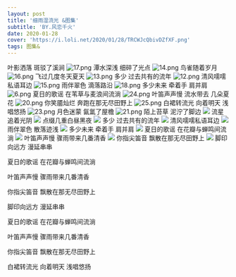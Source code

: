 ```yaml
---
layout: post
title: '细雨湿流光 &图集'
subtitle: 'BY.风恋千火'
date: 2020-01-28
cover: 'https://i.loli.net/2020/01/28/TRCWJcQbivDZfXF.png'
tags: 图集&
---
```


叶影洒落 斑驳了溪涧
![17.png](https://i.loli.net/2020/01/28/H8u1nkOSPtwFpex.png)
潭水深浅 细碎了光点
![14.png](https://i.loli.net/2020/01/28/oIGi1Rh8Bupab34.png)
鸟雀随着岁月
![16.png](https://i.loli.net/2020/01/28/3yYpAWPL6VQgROa.png)
飞过几度冬天夏天
![13.png](https://i.loli.net/2020/01/28/6Lj9vuOPf1T8omh.png)
多少 过去共有的流年
![12.png](https://i.loli.net/2020/01/28/JdXBpeTWMt7qU9u.png)
清风嚅嚅私语耳边
![15.png](https://i.loli.net/2020/01/28/YMJi14QbZy9vsNK.png)
雨伴翠色 滴落路沿
![18.png](https://i.loli.net/2020/01/28/U4XgMRZpDG61ylN.png)
多少未来 牵着手 肩并肩
![6.png](https://i.loli.net/2020/01/28/sRGbOScwYK7vNB6.jpg)
夏日的歌谣 在苇草与麦浪间流淌
![24.png](https://i.loli.net/2020/01/28/W5s2zJcL1bpCftU.png)
叶笛声声慢 流水带去 几朵夏花
![20.png](https://i.loli.net/2020/01/28/qhtiaB9I8PvmsXW.png)
你笑靥灿烂 奔跑在那无尽田野上
![25.png](https://i.loli.net/2020/01/28/VjtkIAYEz3rh29a.png)
白裙转流光 向着明天 浅唱悠扬
![23.png](https://i.loli.net/2020/01/28/uKFdPHO2JTx9laS.png)
月色迷蒙 氤氲了屋檐
![21.png](https://i.loli.net/2020/01/28/TRCWJcQbivDZfXF.png)
陌上苔草 泥泞了脚边
![](https://ftp.bmp.ovh/imgs/2020/01/1a99972e8e3f1ea9.png)
流星追着光阴
![](https://ftp.bmp.ovh/imgs/2020/01/62ef0be176748365.png)
点缀几重白昼黑夜
![](https://ftp.bmp.ovh/imgs/2020/01/c8500120b7de1329.png)
多少 过去共有的流年
![](https://ftp.bmp.ovh/imgs/2020/01/0ada96c56969fa0d.png)
清风嚅嚅私语耳边
![](https://ftp.bmp.ovh/imgs/2020/01/3b589fd83c96d1b5.png)
雨伴翠色 散落迹浅
![](https://ftp.bmp.ovh/imgs/2020/01/8c21434524635df3.png)
多少未来 牵着手 肩并肩
![](https://ftp.bmp.ovh/imgs/2020/01/8aaff99d4e4ec67d.png)
夏日的歌谣 在花瓣与蝉鸣间流淌
![](https://ftp.bmp.ovh/imgs/2020/01/d9126bfc96ff56b7.png)
叶笛声声慢 骤雨带来几番清香
![](https://ftp.bmp.ovh/imgs/2020/01/e88d2d77050a4183.png)
你指尖笛音 飘散在那无尽田野上
![](https://ftp.bmp.ovh/imgs/2020/01/0a7a44bb3a140baa.png)
脚印向远方 漫延串串

夏日的歌谣 在花瓣与蝉鸣间流淌

叶笛声声慢 骤雨带来几番清香

你指尖笛音 飘散在那无尽田野上

脚印向远方 漫延串串

夏日的歌谣 在花瓣与蝉鸣间流淌

叶笛声声慢 骤雨带来几番清香

你指尖笛音 飘散在那无尽田野上

白裙转流光 向着明天 浅唱悠扬